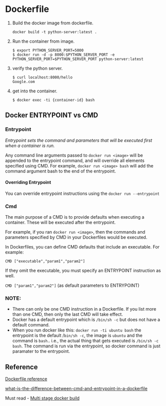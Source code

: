 # Dockerfile

1. Build the docker image from dockerfile.
    ```shell
    docker build -t python-server:latest .
    ```

2. Run the container from image.
    ```shell
    $ export PYTHON_SERVER_PORT=5000
    $ docker run -d -p 8000:$PYTHON_SERVER_PORT -e PYTHON_SERVER_PORT=$PYTHON_SERVER_PORT python-server:latest
    ```

3. verify the python server.
    ```shell
    $ curl localhost:8000/hello
    Google.com
    ```

4. get into the container.
    ```shell
    $ docker exec -ti {container-id} bash
    ```

## Docker ENTRYPOINT vs CMD

### Entrypoint

*Entrypoint sets the command and parameters that will be executed first when a container is run.*

Any command line arguments passed to `docker run <image>` will be appended to the entrypoint command, and will override all elements specified using CMD. For example, `docker run <image> bash` will add the command argument bash to the end of the entrypoint.

#### Overriding Entrypoint
You can override entrypoint instructions using the `docker run --entrypoint`

### Cmd

The main purpose of a CMD is to provide defaults when executing a container. These will be executed after the entrypoint.

For example, if you ran `docker run <image>`, then the commands and parameters specified by CMD in your Dockerfiles would be executed.

In Dockerfiles, you can define CMD defaults that include an executable. For example:

`CMD ["executable","param1","param2"]`

If they omit the executable, you must specify an ENTRYPOINT instruction as well.

`CMD ["param1","param2"]` (as default parameters to ENTRYPOINT)

### NOTE: 
* There can only be one CMD instruction in a Dockerfile. If you list more than one CMD, then only the last CMD will take effect.
* Docker has a default entrypoint which is `/bin/sh -c` but does not have a default command.
* When you run docker like this: `docker run -ti ubuntu bash` the entrypoint is the default /`bin/sh -c`, the image is `ubuntu` and the command is `bash`.. i.e., the actual thing that gets executed is `/bin/sh -c bash`. The command is run via the entrypoint, so docker command is just paramater to the entrypoint.

## Reference
[Dockerfile reference](https://docs.docker.com/engine/reference/builder/)

[what-is-the-difference-between-cmd-and-entrypoint-in-a-dockerfile](https://stackoverflow.com/questions/21553353/what-is-the-difference-between-cmd-and-entrypoint-in-a-dockerfile)

Must read - [Multi stage docker build](https://blog.alexellis.io/mutli-stage-docker-builds/)